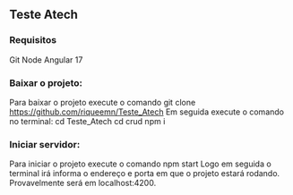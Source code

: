 ## Teste Atech

### Requisitos
Git
Node
Angular 17

### Baixar o projeto:
Para baixar o projeto execute o comando git clone https://github.com/riqueemn/Teste_Atech
Em seguida execute o comando no terminal:
cd Teste_Atech
cd crud
npm i

### Iniciar servidor:
Para iniciar o projeto execute o comando npm start
Logo em seguida o terminal irá informa o endereço e porta em que o projeto
estará rodando. Provavelmente será em localhost:4200.
